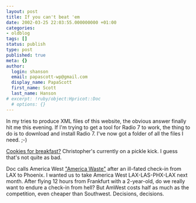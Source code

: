 ```yaml
---
layout: post
title: If you can't beat 'em
date: 2002-03-25 22:03:55.000000000 +01:00
categories:
- oldblog
tags: []
status: publish
type: post
published: true
meta: {}
author:
  login: shanson
  email: papascott-wp@gmail.com
  display_name: PapaScott
  first_name: Scott
  last_name: Hanson
# excerpt: !ruby/object:Hpricot::Doc
  # options: {}
---
```

<p>In my tries to produce XML files of this website, the obvious answer finally hit me this evening. If I'm trying to get a tool for Radio 7 to work, the thing to do is to download and install Radio 7. I've now got a folder of all the files I need. ;-)</p>
<p><a href="http://www.vfth.com/2002/03/25#MTowODowNyBQTQdbdb">Cookies for breakfast?</a> Christopher's currently on a pickle kick. I guess that's not quite as bad.</p>
<p>Doc calls America West <a href="http://doc.weblogs.com/2002/03/23#americaWaste">"America Waste"</a> after an ill-fated check-in from LAX to Phoenix. I wanted us to take America West LAX-LAS-PHX-LAX next month. After flying 12 hours from Frankfurt with a 2-year-old, do we really want to endure a check-in from hell? But AmWest costs half as much as the competition, even cheaper than Southwest. Decisions, decisions.</p>
